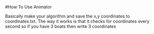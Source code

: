 #How To Use Animator

Basically make your algorithm and save the x,y coordinates to coordinates.txt. The way it works is that it checks for coordinates every second so if you have 3 boats then write 3 coordinates 

